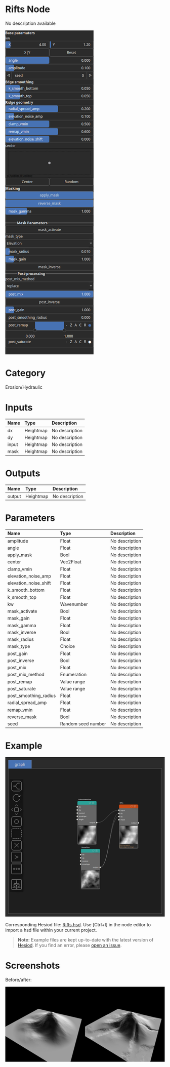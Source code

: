 
Rifts Node
==========


No description available



![img](../../images/nodes/Rifts_settings.png)


# Category


Erosion/Hydraulic
# Inputs

|Name|Type|Description|
| :--- | :--- | :--- |
|dx|Heightmap|No description|
|dy|Heightmap|No description|
|input|Heightmap|No description|
|mask|Heightmap|No description|

# Outputs

|Name|Type|Description|
| :--- | :--- | :--- |
|output|Heightmap|No description|

# Parameters

|Name|Type|Description|
| :--- | :--- | :--- |
|amplitude|Float|No description|
|angle|Float|No description|
|apply_mask|Bool|No description|
|center|Vec2Float|No description|
|clamp_vmin|Float|No description|
|elevation_noise_amp|Float|No description|
|elevation_noise_shift|Float|No description|
|k_smooth_bottom|Float|No description|
|k_smooth_top|Float|No description|
|kw|Wavenumber|No description|
|mask_activate|Bool|No description|
|mask_gain|Float|No description|
|mask_gamma|Float|No description|
|mask_inverse|Bool|No description|
|mask_radius|Float|No description|
|mask_type|Choice|No description|
|post_gain|Float|No description|
|post_inverse|Bool|No description|
|post_mix|Float|No description|
|post_mix_method|Enumeration|No description|
|post_remap|Value range|No description|
|post_saturate|Value range|No description|
|post_smoothing_radius|Float|No description|
|radial_spread_amp|Float|No description|
|remap_vmin|Float|No description|
|reverse_mask|Bool|No description|
|seed|Random seed number|No description|

# Example


![img](../../images/nodes/Rifts_hsd_example.png)

Corresponding Hesiod file: [Rifts.hsd](../../examples/Rifts.hsd). Use [Ctrl+I] in the node editor to import a hsd file within your current project. 

> **Note:** Example files are kept up-to-date with the latest version of [Hesiod](https://github.com/otto-link/Hesiod).
> If you find an error, please [open an issue](https://github.com/otto-link/Hesiod/issues).

  
# Screenshots

Before/after:

![img](../../images/nodes/Rifts_wiki0.png)